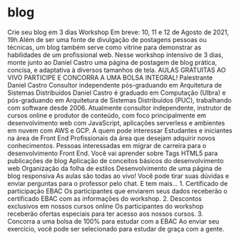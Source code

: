 # blog
Crie seu blog em 3 dias Workshop Em breve: 10, 11 e 12 de Agosto de 2021, 19h Além de ser uma fonte de divulgação de postagens pessoas ou técnicas, um blog também serve como vitrine para demonstrar as habilidades de um profissional web. Nesse workshop intensivo de 3 dias, monte junto ao Daniel Castro uma página de postagem de blog prática, concisa, e adaptativa à diversos tamanhos de tela.   AULAS GRATUITAS AO VIVO PARTICIPE E CONCORRA A UMA BOLSA INTEGRAL!  Palestrante  Daniel Castro Consultor independente pós-graduando em Arquitetura de Sistemas Distribuídos Daniel Castro é graduado em Computação (Ulbra) e pós-graduando em Arquitetura de Sistemas Distribuídos (PUC), trabalhando com software desde 2006. Atualmente consultor independente, instrutor de cursos online e produtor de conteúdo, com foco principalmente em desenvolvimento web com JavaScript, aplicações serverless e ambientes em nuvem com AWS e GCP.  A quem pode interessar  Estudantes e iniciantes na área de Front End Profissionais da área que desejam adquirir novos conhecimentos. Pessoas interessadas em migrar de carreira para o desenvolvimento Front End.   Você vai aprender sobre  Tags HTML5 para publicações de blog Aplicação de conceitos básicos do desenvolvimento web Organização da folha de estilos Desenvolvimento de uma página de blog responsiva   As aulas são todas ao vivo! Você pode tirar suas dúvidas e enviar perguntas para o professor pelo chat.   E tem mais...  1. Certificado de participação EBAC Os participantes que enviarem seus dados receberão o certificado EBAC com as informações do workshop.  2. Descontos exclusivos em nossos cursos online Os participantes do workshop receberão ofertas especiais para ter acesso aos nossos cursos.  3. Concorra a uma bolsa de 100% para estudar com a EBAC Ao enviar seu exercício, você pode ser selecionado para estudar de graça com a gente. 
